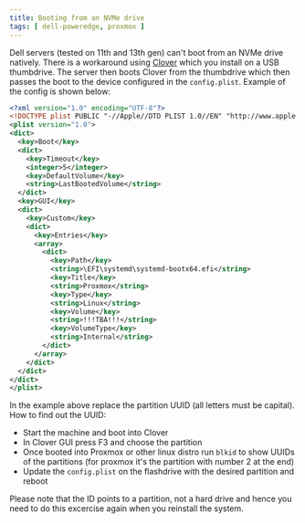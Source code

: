 ```yaml
---
title: Booting from an NVMe drive
tags: [ dell-poweredge, proxmox ]
---
```


Dell servers (tested on 11th and 13th gen) can't boot from an NVMe drive natively. There is a workaround using [Clover](https://github.com/CloverHackyColor/CloverBootloader) which you install on a USB thumbdrive. The server then boots Clover from the thumbdrive which then passes the boot to the device configured in the `config.plist`. Example of the config is shown below:

```xml
<?xml version="1.0" encoding="UTF-8"?>
<!DOCTYPE plist PUBLIC "-//Apple//DTD PLIST 1.0//EN" "http://www.apple.com/DTDs/PropertyList-1.0.dtd">
<plist version="1.0">
<dict>
  <key>Boot</key>
  <dict>
    <key>Timeout</key>
    <integer>5</integer>
    <key>DefaultVolume</key>
    <string>LastBootedVolume</string>
  </dict>
  <key>GUI</key>
  <dict>
    <key>Custom</key>
    <dict>
      <key>Entries</key>
      <array>
        <dict>
          <key>Path</key>
          <string>\EFI\systemd\systemd-bootx64.efi</string>
          <key>Title</key>
          <string>Proxmox</string>
          <key>Type</key>
          <string>Linux</string>
          <key>Volume</key>
          <string>!!!TBA!!!</string>
          <key>VolumeType</key>
          <string>Internal</string>
        </dict>
      </array>
    </dict>
  </dict>
</dict>
</plist>
```

In the example above replace the partition UUID (all letters must be capital). How to find out the UUID:
- Start the machine and boot into Clover
- In Clover GUI press F3 and choose the partition
- Once booted into Proxmox or other linux distro run `blkid` to show UUIDs of the partitions (for proxmox it's the partition with number 2 at the end)
- Update the `config.plist` on the flashdrive with the desired partition and reboot

Please note that the ID points to a partition, not a hard drive and hence you need to do this excercise again when you reinstall the system.